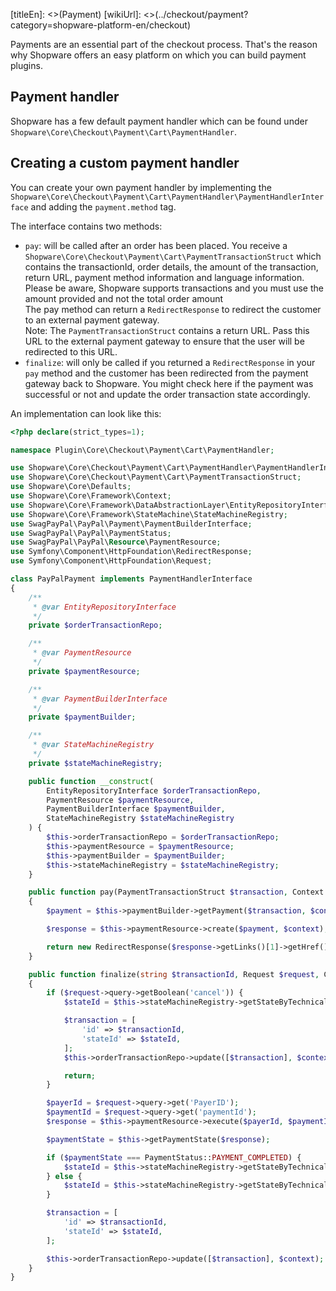 [titleEn]: <>(Payment)
[wikiUrl]: <>(../checkout/payment?category=shopware-platform-en/checkout)

Payments are an essential part of the checkout process. That's the reason why Shopware offers an easy platform
on which you can build payment plugins.

## Payment handler

Shopware has a few default payment handler which can be found under 
`Shopware\Core\Checkout\Payment\Cart\PaymentHandler`. 

## Creating a custom payment handler

You can create your own payment handler by implementing the 
`Shopware\Core\Checkout\Payment\Cart\PaymentHandler\PaymentHandlerInterface` 
and adding the `payment.method` tag.

The interface contains two methods:

* `pay`: will be called after an order has been placed. 
You receive a `Shopware\Core\Checkout\Payment\Cart\PaymentTransactionStruct` which contains 
the transactionId, order details, the amount of the transaction, return URL, 
payment method information and language information.  
Please be aware, Shopware supports transactions and you must use the amount provided 
and not the total order amount  
The pay method can return a `RedirectResponse` to redirect the customer to an external payment gateway.  
Note: The `PaymentTransactionStruct` contains a return URL. Pass this URL to the external payment gateway 
to ensure that the user will be redirected to this URL.
* `finalize`: will only be called if you returned a `RedirectResponse` in your `pay` method 
and the customer has been redirected from the payment gateway back to Shopware. 
You might check here if the payment was successful or not and update the order transaction state accordingly.

An implementation can look like this:
```php
<?php declare(strict_types=1);

namespace Plugin\Core\Checkout\Payment\Cart\PaymentHandler;

use Shopware\Core\Checkout\Payment\Cart\PaymentHandler\PaymentHandlerInterface;
use Shopware\Core\Checkout\Payment\Cart\PaymentTransactionStruct;
use Shopware\Core\Defaults;
use Shopware\Core\Framework\Context;
use Shopware\Core\Framework\DataAbstractionLayer\EntityRepositoryInterface;
use Shopware\Core\Framework\StateMachine\StateMachineRegistry;
use SwagPayPal\PayPal\Payment\PaymentBuilderInterface;
use SwagPayPal\PayPal\PaymentStatus;
use SwagPayPal\PayPal\Resource\PaymentResource;
use Symfony\Component\HttpFoundation\RedirectResponse;
use Symfony\Component\HttpFoundation\Request;

class PayPalPayment implements PaymentHandlerInterface
{
    /**
     * @var EntityRepositoryInterface
     */
    private $orderTransactionRepo;

    /**
     * @var PaymentResource
     */
    private $paymentResource;

    /**
     * @var PaymentBuilderInterface
     */
    private $paymentBuilder;

    /**
     * @var StateMachineRegistry
     */
    private $stateMachineRegistry;

    public function __construct(
        EntityRepositoryInterface $orderTransactionRepo,
        PaymentResource $paymentResource,
        PaymentBuilderInterface $paymentBuilder,
        StateMachineRegistry $stateMachineRegistry
    ) {
        $this->orderTransactionRepo = $orderTransactionRepo;
        $this->paymentResource = $paymentResource;
        $this->paymentBuilder = $paymentBuilder;
        $this->stateMachineRegistry = $stateMachineRegistry;
    }

    public function pay(PaymentTransactionStruct $transaction, Context $context): ?RedirectResponse
    {
        $payment = $this->paymentBuilder->getPayment($transaction, $context);

        $response = $this->paymentResource->create($payment, $context);

        return new RedirectResponse($response->getLinks()[1]->getHref());
    }

    public function finalize(string $transactionId, Request $request, Context $context): void
    {
        if ($request->query->getBoolean('cancel')) {
            $stateId = $this->stateMachineRegistry->getStateByTechnicalName(Defaults::ORDER_TRANSACTION_STATE_MACHINE, Defaults::ORDER_TRANSACTION_STATES_CANCELLED, $context)->getId();

            $transaction = [
                'id' => $transactionId,
                'stateId' => $stateId,
            ];
            $this->orderTransactionRepo->update([$transaction], $context);

            return;
        }

        $payerId = $request->query->get('PayerID');
        $paymentId = $request->query->get('paymentId');
        $response = $this->paymentResource->execute($payerId, $paymentId, $context);

        $paymentState = $this->getPaymentState($response);

        if ($paymentState === PaymentStatus::PAYMENT_COMPLETED) {
            $stateId = $this->stateMachineRegistry->getStateByTechnicalName(Defaults::ORDER_TRANSACTION_STATE_MACHINE, Defaults::ORDER_TRANSACTION_STATES_PAID, $context)->getId();
        } else {
            $stateId = $this->stateMachineRegistry->getStateByTechnicalName(Defaults::ORDER_TRANSACTION_STATE_MACHINE, Defaults::ORDER_TRANSACTION_STATES_OPEN, $context)->getId();
        }

        $transaction = [
            'id' => $transactionId,
            'stateId' => $stateId,
        ];

        $this->orderTransactionRepo->update([$transaction], $context);
    }
}
```

